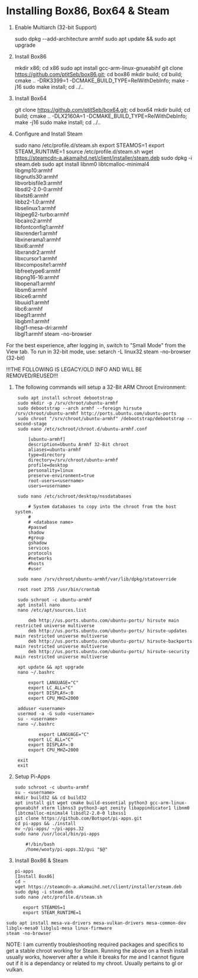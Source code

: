 # Installing Box86, Box64 & Steam

1. Enable Multiarch (32-bit Support)

	sudo dpkg --add-architecture armhf
	sudo apt update && sudo apt upgrade
	
2. Install Box86

	mkdir x86; cd x86
	sudo apt install gcc-arm-linux-gnueabihf
	git clone https://github.com/ptitSeb/box86.git; cd box86
	mkdir build; cd build; cmake .. -DRK3399=1 -DCMAKE_BUILD_TYPE=RelWithDebInfo; make -j16
	sudo make install; cd ../..

3. Install Box64

	git clone https://github.com/ptitSeb/box64.git; cd box64
	mkdir build; cd build; cmake .. -DLX2160A=1 -DCMAKE_BUILD_TYPE=RelWithDebInfo; make -j16
	sudo make install; cd ../..

4. Configure and Install Steam

	sudo nano /etc/profile.d/steam.sh
		export STEAMOS=1
		export STEAM_RUNTIME=1
	source /etc/profile.d/steam.sh
	wget https://steamcdn-a.akamaihd.net/client/installer/steam.deb
	sudo dpkg -i steam.deb
	sudo apt install libnm0 libtcmalloc-minimal4 \
		libgmp10:armhf \
		libgnutls30:armhf \
		libvorbisfile3:armhf \
		libsdl2-2.0-0:armhf \
		libxtst6:armhf \
		libbz2-1.0:armhf \
		libselinux1:armhf \
		libjpeg62-turbo:armhf \
		libcairo2:armhf \
		libfontconfig1:armhf \
		libxrender1:armhf \
		libxinerama1:armhf \
		libxi6:armhf \
		libxrandr2:armhf \
		libxcursor1:armhf \
		libxcomposite1:armhf \
		libfreetype6:armhf \
		libpng16-16:armhf \
		libopenal1:armhf \
		libsm6:armhf \
		libice6:armhf \
		libuuid1:armhf \
		libc6:armhf \
		libegl1:armhf \
		libgbm1:armhf \
		libgl1-mesa-dri:armhf \
		libgl1:armhf
	steam -no-browser

For the best experience, after logging in, switch to "Small Mode" from the View tab.
To run in 32-bit mode, use:
	setarch -L linux32 steam -no-browser (32-bit)



!!!THE FOLLOWING IS LEGACY/OLD INFO AND WILL BE REMOVED/REUSED!!!

1. The following commands will setup a 32-Bit ARM Chroot Environment:
    
    	sudo apt install schroot debootstrap
    	sudo mkdir -p /srv/chroot/ubuntu-armhf
    	sudo debootstrap --arch armhf --foreign hirsute /srv/chroot/ubuntu-armhf http://ports.ubuntu.com/ubuntu-ports
    	sudo chroot "/srv/chroot/ubuntu-armhf" /debootstrap/debootstrap --second-stage
    	sudo nano /etc/schroot/chroot.d/ubuntu-armhf.conf
    
	    	[ubuntu-armhf]
	    	description=Ubuntu Armhf 32-Bit chroot
	    	aliases=ubuntu-armhf
	    	type=directory
	    	directory=/srv/chroot/ubuntu-armhf
	    	profile=desktop
	    	personality=linux
	    	preserve-environment=true
	    	root-users=<username>
	    	users=<username>
      
    	sudo nano /etc/schroot/desktop/nssdatabases
    
	    	# System databases to copy into the chroot from the host system.
	    	#
	    	# <database name>
	    	#passwd
	    	shadow
	    	#group
	    	gshadow
	    	services
	    	protocols
	    	#networks
	    	#hosts
	    	#user
      
    	sudo nano /srv/chroot/ubuntu-armhf/var/lib/dpkg/statoverride
	    
   	   	root root 2755 /usr/bin/crontab

    	sudo schroot -c ubuntu-armhf
    	apt install nano
    	nano /etc/apt/sources.list
	    
   	    	deb http://us.ports.ubuntu.com/ubuntu-ports/ hirsute main restricted universe multiverse
	    	deb http://us.ports.ubuntu.com/ubuntu-ports/ hirsute-updates main restricted universe multiverse
	    	deb http://us.ports.ubuntu.com/ubuntu-ports/ hirsute-backports main restricted universe multiverse
	    	deb http://us.ports.ubuntu.com/ubuntu-ports/ hirsute-security main restricted universe multiverse
    
    	apt update && apt upgrade
    	nano ~/.bashrc
	    
   	    	export LANGUAGE="C"
	    	export LC_ALL="C"
	    	export DISPLAY=:0
	    	export CPU_MHZ=2000

    	adduser <username>
    	usermod -a -G sudo <username>
    	su - <username>
    	nano ~/.bashrc
	
    	    	export LANGUAGE="C"
	    	export LC_ALL="C"
	    	export DISPLAY=:0
	    	export CPU_MHZ=2000
  
    	exit
    	exit
 
 2. Setup Pi-Apps
    
    	sudo schroot -c ubuntu-armhf
    	su - <username>
    	mkdir build32 && cd build32
    	apt install git wget cmake build-essential python3 gcc-arm-linux-gnueabihf xterm libnss3 python3-apt zenity libappindicator1 libnm0 libtcmalloc-minimal4 libsdl2-2.0-0 libxss1
    	git clone https://github.com/Botspot/pi-apps.git
    	cd pi-apps && ./install
    	mv ~/pi-apps/ ~/pi-apps.32
    	sudo nano /usr/local/bin/pi-apps 
	
  	    	#!/bin/bash
	    	/home/wooty/pi-apps.32/gui "$@"
  
  3. Install Box86 & Steam
    
         pi-apps
    	 [Install Box86]
    	 cd ~
    	 wget https://steamcdn-a.akamaihd.net/client/installer/steam.deb
    	 sudo dpkg -i steam.deb
    	 sudo nano /etc/profile.d/steam.sh
	
	       	export STEAMOS=1
	       	export STEAM_RUNTIME=1
      
    sudo apt install mesa-va-drivers mesa-vulkan-drivers mesa-common-dev libglx-mesa0 libglu1-mesa linux-firmware
    steam -no-browser
    
   NOTE: I am currently troubleshooting required packages and specifics to get a stable chroot working for Steam. Running the above on a fresh install usually works, howerver after a while it breaks for me and I cannot figure out if it is a dependancy or related to my chroot. Usually pertains to gl or vulkan.
